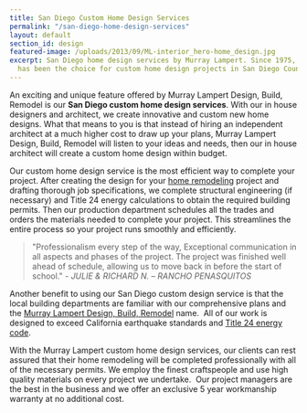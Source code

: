 ```yaml
---
title: San Diego Custom Home Design Services
permalink: "/san-diego-home-design-services"
layout: default
section_id: design
featured-image: /uploads/2013/09/ML-interior_hero-home_design.jpg
excerpt: San Diego home design services by Murray Lampert. Since 1975, Murray Lampert
  has been the choice for custom home design projects in San Diego County.
---
```


An exciting and unique feature offered by Murray Lampert Design, Build, Remodel is our **San Diego custom home design services**. With our in house designers and architect, we create innovative and custom new home designs. What that means to you is that instead of hiring an independent architect at a much higher cost to draw up your plans, Murray Lampert Design, Build, Remodel will listen to your ideas and needs, then our in house architect will create a custom home design within budget.

Our custom home design service is the most efficient way to complete your project. After creating the design for your [home remodeling](/san-diego-home-remodel-services) project and drafting thorough job specifications, we complete structural engineering (if necessary) and Title 24 energy calculations to obtain the required building permits. Then our production department schedules all the trades and orders the materials needed to complete your project. This streamlines the entire process so your project runs smoothly and efficiently.

> "Professionalism every step of the way, Exceptional communication in all aspects and phases of the project. The project was finished well ahead of schedule, allowing us to move back in before the start of school." - _JULIE &amp; RICHARD N. – RANCHO PENASQUITOS_

Another benefit to using our San Diego custom design service is that the local building departments are familiar with our comprehensive plans and the [Murray Lampert Design, Build, Remodel](/) name.  All of our work is designed to exceed California earthquake standards and [Title 24 energy code](http://www.energy.ca.gov/title24/).

With the Murray Lampert custom home design services, our clients can rest assured that their home remodeling will be completed professionally with all of the necessary permits. We employ the finest craftspeople and use high quality materials on every project we undertake.  Our project managers are the best in the business and we offer an exclusive 5 year workmanship warranty at no additional cost.
